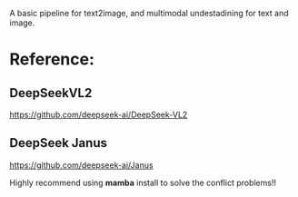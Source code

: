 A basic pipeline for text2image, and multimodal undestadining for text and image.

# Reference:
## DeepSeekVL2
https://github.com/deepseek-ai/DeepSeek-VL2

## DeepSeek Janus
https://github.com/deepseek-ai/Janus

Highly recommend using **mamba** install to solve the conflict problems!!
